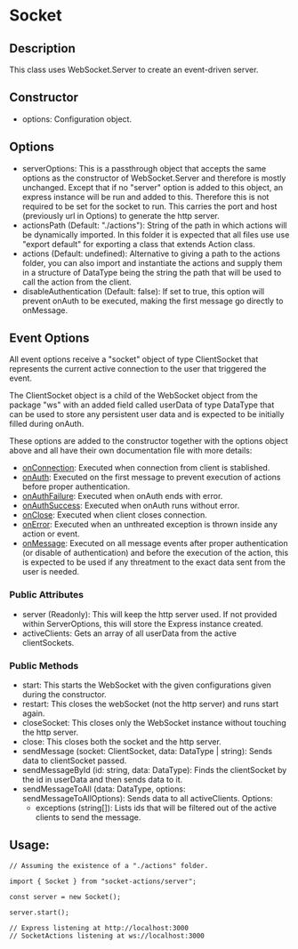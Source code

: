 # Socket

## Description

This class uses WebSocket.Server to create an event-driven server.

## Constructor

- options: Configuration object.

## Options

- serverOptions: This is a passthrough object that accepts the same options as
  the constructor of WebSocket.Server and therefore is mostly unchanged. Except
  that if no "server" option is added to this object, an express instance will
  be run and added to this. Therefore this is not required to be set for the
  socket to run. This carries the port and host (previously url in Options) to
  generate the http server.
- actionsPath (Default: "./actions"): String of the path in which actions will
  be dynamically imported. In this folder it is expected that all files use use
  "export default" for exporting a class that extends Action class.
- actions (Default: undefined): Alternative to giving a path to the actions
  folder, you can also import and instantiate the actions and supply them in a
  structure of DataType being the string the path that will be used to call the
  action from the client.
- disableAuthentication (Default: false): If set to true, this option will
  prevent onAuth to be executed, making the first message go directly to
  onMessage.

## Event Options

All event options receive a "socket" object of type ClientSocket that represents
the current active connection to the user that triggered the event.

The ClientSocket object is a child of the WebSocket object from the package "ws"
with an added field called userData of type DataType that can be used to store
any persistent user data and is expected to be initially filled during onAuth.

These options are added to the constructor together with the options object
above and all have their own documentation file with more details:

- [onConnection](/docs/server/socketEvents/onConnection.md): Executed when
  connection from client is stablished.
- [onAuth](/docs/server/socketEvents/onAuth.md): Executed on the first message
  to prevent execution of actions before proper authentication.
- [onAuthFailure](/docs/server/socketEvents/onAuthFailure.md): Executed when
  onAuth ends with error.
- [onAuthSuccess](/docs/server/socketEvents/onAuthSuccess.md): Executed when
  onAuth runs without error.
- [onClose](/docs/server/socketEvents/onClose.md): Executed when client closes
  connection.
- [onError](/docs/server/socketEvents/onError.md): Executed when an unthreated
  exception is thrown inside any action or event.
- [onMessage](/docs/server/socketEvents/onMessage.md): Executed on all message
  events after proper authentication (or disable of authentication) and before
  the execution of the action, this is expected to be used if any threatment to
  the exact data sent from the user is needed.

### Public Attributes

- server (Readonly): This will keep the http server used. If not provided within
  ServerOptions, this will store the Express instance created.
- activeClients: Gets an array of all userData from the active clientSockets.

### Public Methods

- start: This starts the WebSocket with the given configurations given during
  the constructor.
- restart: This closes the webSocket (not the http server) and runs start again.
- closeSocket: This closes only the WebSocket instance without touching the http
  server.
- close: This closes both the socket and the http server.
- sendMessage (socket: ClientSocket, data: DataType | string): Sends data to
  clientSocket passed.
- sendMessageById (id: string, data: DataType): Finds the clientSocket by the id
  in userData and then sends data to it.
- sendMessageToAll (data: DataType, options: sendMessageToAllOptions): Sends
  data to all activeClients. Options:
  - exceptions (string[]): Lists ids that will be filtered out of the active
    clients to send the message.

## Usage:

```
// Assuming the existence of a "./actions" folder.

import { Socket } from "socket-actions/server";

const server = new Socket();

server.start();

// Express listening at http://localhost:3000
// SocketActions listening at ws://localhost:3000
```
